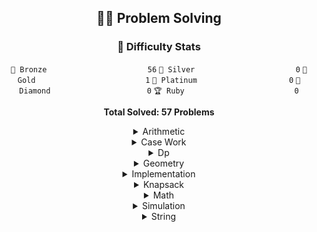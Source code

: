 <div align="center">


## 🏃‍♂️ Problem Solving
### 🏅 Difficulty Stats
<div align="center">

`🥉 Bronze                      ` `56`
`🥈 Silver                      ` `0`
`🥇 Gold                        ` `1`
`💎 Platinum                    ` `0`
`👑 Diamond                     ` `0`
`🏆 Ruby                        ` `0`

**Total Solved: 57 Problems**
</div>

<details>
<summary>Arithmetic</summary>

<div align="center">

🥉 [A+B (BOJ 1000)](CodingTestProject/1000/1000.cpp)

🥉 [A-B (BOJ 1001)](CodingTestProject/1001/1001.cpp)

🥉 [A/B (BOJ 1008)](CodingTestProject/1008/1008.cpp)

🥉 [나머지 (BOJ 10430)](CodingTestProject/10430/10430.cpp)

🥉 [사칙연산 (BOJ 10869)](CodingTestProject/10869/10869.cpp)

🥉 [A+B - 3 (BOJ 10950)](CodingTestProject/10950/10950.cpp)

🥉 [A+B - 4 (BOJ 10951)](CodingTestProject/10951/10951.cpp)

🥉 [A+B - 5 (BOJ 10952)](CodingTestProject/10952/10952.cpp)

🥉 [A×B (BOJ 10998)](CodingTestProject/10998/10998.cpp)

🥉 [A+B - 7 (BOJ 11021)](CodingTestProject/11021/11021.cpp)

🥉 [A+B - 8 (BOJ 11022)](CodingTestProject/11022/11022.cpp)

🥉 [꼬마 정민 (BOJ 11382)](CodingTestProject/11382/11382.cpp)

🥉 [평균 (BOJ 1546)](CodingTestProject/1546/1546.cpp)

🥉 [빠른 A+B (BOJ 15552)](CodingTestProject/15552/15552.cpp)

🥉 [1998년생인 내가 태국에서는 2541년생?! (BOJ 18108)](CodingTestProject/18108/18108.cpp)

🥉 [주사위 세개 (BOJ 2480)](CodingTestProject/2480/2480.cpp)

🥉 [오븐 시계 (BOJ 2525)](CodingTestProject/2525/2525.cpp)

🥉 [영수증 (BOJ 25304)](CodingTestProject/25304/25304.cpp)

🥉 [곱셈 (BOJ 2588)](CodingTestProject/2588/2588.cpp)

🥉 [윤년 (BOJ 2753)](CodingTestProject/2753/2753.cpp)

🥉 [알람 시계 (BOJ 2884)](CodingTestProject/2884/2884.cpp)

🥉 [킹, 퀸, 룩, 비숍, 나이트, 폰 (BOJ 3003)](CodingTestProject/3003/3003.cpp)

🥉 [나머지 (BOJ 3052)](CodingTestProject/3052/3052.cpp)

</div>
</details>

<details>
<summary>Case Work</summary>

<div align="center">

🥉 [주사위 세개 (BOJ 2480)](CodingTestProject/2480/2480.cpp)

</div>
</details>

<details>
<summary>Dp</summary>

<div align="center">

🥇 [평범한 배낭 (BOJ 12865)](CodingTestProject/12865/12865.cpp)

</div>
</details>

<details>
<summary>Geometry</summary>

<div align="center">

🥉 [사분면 고르기 (BOJ 14681)](CodingTestProject/14681/14681.cpp)

</div>
</details>

<details>
<summary>Implementation</summary>

<div align="center">

🥉 [A+B (BOJ 1000)](CodingTestProject/1000/1000.cpp)

🥉 [A-B (BOJ 1001)](CodingTestProject/1001/1001.cpp)

🥉 [A/B (BOJ 1008)](CodingTestProject/1008/1008.cpp)

🥉 [고양이 (BOJ 10171)](CodingTestProject/10171/10171.cpp)

🥉 [개 (BOJ 10172)](CodingTestProject/10172/10172.cpp)

🥉 [나머지 (BOJ 10430)](CodingTestProject/10430/10430.cpp)

🥉 [개수 세기 (BOJ 10807)](CodingTestProject/10807/10807.cpp)

🥉 [알파벳 찾기 (BOJ 10809)](CodingTestProject/10809/10809.cpp)

🥉 [공 넣기 (BOJ 10810)](CodingTestProject/10810/10810.cpp)

🥉 [바구니 뒤집기 (BOJ 10811)](CodingTestProject/10811/10811.cpp)

🥉 [공 바꾸기 (BOJ 10813)](CodingTestProject/10813/10813.cpp)

🥉 [최소, 최대 (BOJ 10818)](CodingTestProject/10818/10818.cpp)

🥉 [사칙연산 (BOJ 10869)](CodingTestProject/10869/10869.cpp)

🥉 [X보다 작은 수 (BOJ 10871)](CodingTestProject/10871/10871.cpp)

🥉 [??! (BOJ 10926)](CodingTestProject/10926/10926.cpp)

🥉 [A+B - 3 (BOJ 10950)](CodingTestProject/10950/10950.cpp)

🥉 [A+B - 4 (BOJ 10951)](CodingTestProject/10951/10951.cpp)

🥉 [A+B - 5 (BOJ 10952)](CodingTestProject/10952/10952.cpp)

🥉 [A×B (BOJ 10998)](CodingTestProject/10998/10998.cpp)

🥉 [A+B - 7 (BOJ 11021)](CodingTestProject/11021/11021.cpp)

🥉 [A+B - 8 (BOJ 11022)](CodingTestProject/11022/11022.cpp)

🥉 [꼬마 정민 (BOJ 11382)](CodingTestProject/11382/11382.cpp)

🥉 [단어의 개수 (BOJ 1152)](CodingTestProject/1152/1152.cpp)

🥉 [아스키 코드 (BOJ 11654)](CodingTestProject/11654/11654.cpp)

🥉 [그대로 출력하기 (BOJ 11718)](CodingTestProject/11718/11718.cpp)

🥉 [숫자의 합 (BOJ 11720)](CodingTestProject/11720/11720.cpp)

🥉 [두 수 비교하기 (BOJ 1330)](CodingTestProject/1330/1330.cpp)

🥉 [사분면 고르기 (BOJ 14681)](CodingTestProject/14681/14681.cpp)

🥉 [빠른 A+B (BOJ 15552)](CodingTestProject/15552/15552.cpp)

🥉 [별 찍기 - 1 (BOJ 2438)](CodingTestProject/2438/2438.cpp)

🥉 [별 찍기 - 2 (BOJ 2439)](CodingTestProject/2439/2439.cpp)

🥉 [별 찍기 - 7 (BOJ 2444)](CodingTestProject/2444/2444.cpp)

🥉 [주사위 세개 (BOJ 2480)](CodingTestProject/2480/2480.cpp)

🥉 [새싹 (BOJ 25083)](CodingTestProject/25083/25083.cpp)

🥉 [영수증 (BOJ 25304)](CodingTestProject/25304/25304.cpp)

🥉 [코딩은 체육과목 입니다 (BOJ 25314)](CodingTestProject/25314/25314.cpp)

🥉 [Hello World (BOJ 2557)](CodingTestProject/2557/2557.cpp)

🥉 [최댓값 (BOJ 2562)](CodingTestProject/2562/2562.cpp)

🥉 [문자열 반복 (BOJ 2675)](CodingTestProject/2675/2675.cpp)

🥉 [구구단 (BOJ 2739)](CodingTestProject/2739/2739.cpp)

🥉 [단어 길이 재기 (BOJ 2743)](CodingTestProject/2743/2743.cpp)

🥉 [윤년 (BOJ 2753)](CodingTestProject/2753/2753.cpp)

🥉 [문자와 문자열 (BOJ 27866)](CodingTestProject/27866/27866.cpp)

🥉 [상수 (BOJ 2908)](CodingTestProject/2908/2908.cpp)

🥉 [킹, 퀸, 룩, 비숍, 나이트, 폰 (BOJ 3003)](CodingTestProject/3003/3003.cpp)

🥉 [과제 안 내신 분..? (BOJ 5597)](CodingTestProject/5597/5597.cpp)

🥉 [다이얼 (BOJ 5622)](CodingTestProject/5622/5622.cpp)

🥉 [합 (BOJ 8393)](CodingTestProject/8393/8393.cpp)

🥉 [문자열 (BOJ 9086)](CodingTestProject/9086/9086.cpp)

🥉 [시험 성적 (BOJ 9498)](CodingTestProject/9498/9498.cpp)

</div>
</details>

<details>
<summary>Knapsack</summary>

<div align="center">

🥇 [평범한 배낭 (BOJ 12865)](CodingTestProject/12865/12865.cpp)

</div>
</details>

<details>
<summary>Math</summary>

<div align="center">

🥉 [A+B (BOJ 1000)](CodingTestProject/1000/1000.cpp)

🥉 [A-B (BOJ 1001)](CodingTestProject/1001/1001.cpp)

🥉 [A/B (BOJ 1008)](CodingTestProject/1008/1008.cpp)

🥉 [나머지 (BOJ 10430)](CodingTestProject/10430/10430.cpp)

🥉 [최소, 최대 (BOJ 10818)](CodingTestProject/10818/10818.cpp)

🥉 [사칙연산 (BOJ 10869)](CodingTestProject/10869/10869.cpp)

🥉 [A+B - 3 (BOJ 10950)](CodingTestProject/10950/10950.cpp)

🥉 [A+B - 4 (BOJ 10951)](CodingTestProject/10951/10951.cpp)

🥉 [A+B - 5 (BOJ 10952)](CodingTestProject/10952/10952.cpp)

🥉 [A×B (BOJ 10998)](CodingTestProject/10998/10998.cpp)

🥉 [A+B - 7 (BOJ 11021)](CodingTestProject/11021/11021.cpp)

🥉 [A+B - 8 (BOJ 11022)](CodingTestProject/11022/11022.cpp)

🥉 [꼬마 정민 (BOJ 11382)](CodingTestProject/11382/11382.cpp)

🥉 [숫자의 합 (BOJ 11720)](CodingTestProject/11720/11720.cpp)

🥉 [평균 (BOJ 1546)](CodingTestProject/1546/1546.cpp)

🥉 [빠른 A+B (BOJ 15552)](CodingTestProject/15552/15552.cpp)

🥉 [1998년생인 내가 태국에서는 2541년생?! (BOJ 18108)](CodingTestProject/18108/18108.cpp)

🥉 [주사위 세개 (BOJ 2480)](CodingTestProject/2480/2480.cpp)

🥉 [오븐 시계 (BOJ 2525)](CodingTestProject/2525/2525.cpp)

🥉 [영수증 (BOJ 25304)](CodingTestProject/25304/25304.cpp)

🥉 [곱셈 (BOJ 2588)](CodingTestProject/2588/2588.cpp)

🥉 [구구단 (BOJ 2739)](CodingTestProject/2739/2739.cpp)

🥉 [윤년 (BOJ 2753)](CodingTestProject/2753/2753.cpp)

🥉 [알람 시계 (BOJ 2884)](CodingTestProject/2884/2884.cpp)

🥉 [상수 (BOJ 2908)](CodingTestProject/2908/2908.cpp)

🥉 [킹, 퀸, 룩, 비숍, 나이트, 폰 (BOJ 3003)](CodingTestProject/3003/3003.cpp)

🥉 [나머지 (BOJ 3052)](CodingTestProject/3052/3052.cpp)

🥉 [합 (BOJ 8393)](CodingTestProject/8393/8393.cpp)

</div>
</details>

<details>
<summary>Simulation</summary>

<div align="center">

🥉 [공 넣기 (BOJ 10810)](CodingTestProject/10810/10810.cpp)

🥉 [바구니 뒤집기 (BOJ 10811)](CodingTestProject/10811/10811.cpp)

🥉 [공 바꾸기 (BOJ 10813)](CodingTestProject/10813/10813.cpp)

</div>
</details>

<details>
<summary>String</summary>

<div align="center">

🥉 [알파벳 찾기 (BOJ 10809)](CodingTestProject/10809/10809.cpp)

🥉 [단어의 개수 (BOJ 1152)](CodingTestProject/1152/1152.cpp)

🥉 [그대로 출력하기 (BOJ 11718)](CodingTestProject/11718/11718.cpp)

🥉 [숫자의 합 (BOJ 11720)](CodingTestProject/11720/11720.cpp)

🥉 [문자열 반복 (BOJ 2675)](CodingTestProject/2675/2675.cpp)

🥉 [단어 길이 재기 (BOJ 2743)](CodingTestProject/2743/2743.cpp)

🥉 [문자와 문자열 (BOJ 27866)](CodingTestProject/27866/27866.cpp)

🥉 [문자열 (BOJ 9086)](CodingTestProject/9086/9086.cpp)

</div>
</details>

</div>